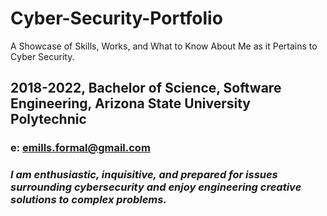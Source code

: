 # Cyber-Security-Portfolio
A Showcase of Skills, Works, and What to Know About Me as it Pertains to Cyber Security.

## 2018-2022, Bachelor of Science, Software Engineering, Arizona State University Polytechnic
### e: emills.formal@gmail.com

### *I am enthusiastic, inquisitive, and prepared for issues surrounding cybersecurity and enjoy engineering creative solutions to complex problems.*
